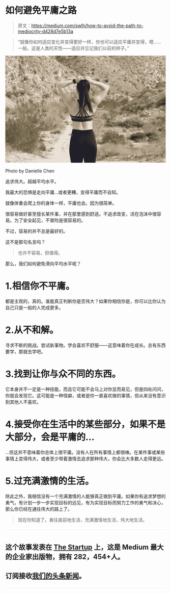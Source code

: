 # 如何避免平庸之路

> 原文：<https://medium.com/swlh/how-to-avoid-the-path-to-mediocrity-d428d7e5b13a>

> “就像你如何适应变化并变得更好一样，你也可以适应平庸并变得，嗯……一般。这是人类的天性——适应并忘记我们以前的样子。”

![](img/677ad9dde47b93ece0df7384befcad5d.png)

Photo by Danielle Chen

追求伟大。超越平均水平。

我最大的恐惧是走向平庸…或者更糟，变得平庸而不自知。

就像体重会爬上你的身体一样，平庸也会。因为很简单。

很容易做好甚至擅长某件事，并在那里感到舒适。不追求改变，活在泡沫中很容易。为了安全起见，不冒险是很容易的。

不过，容易的并不总是最好的。

这不是那句名言吗？

> 也许不容易，但值得。

那么，我们如何避免滑向平均水平呢？

# 1.相信你不平庸。

都是主观的，真的。谁能真正判断你是否伟大？如果你相信你是，你可以比你认为自己只是一般的人完成更多。

# 2.从不和解。

寻求不断的挑战。尝试新事物。学会喜欢不舒服——这意味着你在成长。总有东西要学，那就去学吧。

# 3.找到让你与众不同的东西。

它本身并不一定是一种技能，而且它可能不会马上对你显而易见，但是四处问问，你就会发现它。这可能是一种怪癖，或者是你一直喜欢做的事情，但从来没有意识到其他人不喜欢。

# 4.接受你在生活中的某些部分，如果不是大部分，会是平庸的…

…但这并不意味着你总体上很平庸。没有人在所有事情上都很棒。在某件事或某些事情上变得伟大，或者至少带着激情去追求那种伟大，你会比大多数人走得更远。

# 5.过充满激情的生活。

除此之外，我相信没有一个充满激情的人能够真正做到平庸。如果你有追求梦想的勇气，有计划一步一步实现目标的远见，有为实现目标而努力工作的勇气和决心，那么你已经在通往伟大的路上了。

> 现在你知道了。勇往直前地生活，充满激情地生活，伟大地生活。

![](img/731acf26f5d44fdc58d99a6388fe935d.png)

## 这个故事发表在 [The Startup](https://medium.com/swlh) 上，这是 Medium 最大的企业家出版物，拥有 282，454+人。

## 订阅接收[我们的头条新闻](http://growthsupply.com/the-startup-newsletter/)。

![](img/731acf26f5d44fdc58d99a6388fe935d.png)